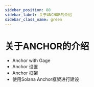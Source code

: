 ```yaml
---
sidebar_position: 80
sidebar_label: 关于ANCHOR的介绍
sidebar_class_name: green
---
```


# 关于ANCHOR的介绍

- Anchor with Gage
- Anchor 设置
- Anchor 框架
- 使用Solana Anchor框架进行建设
